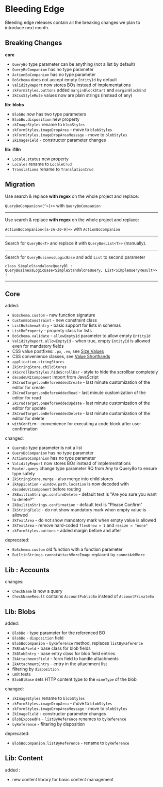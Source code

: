 # Bleeding Edge

Bleeding edge releases contain all the breaking changes we plan to introduce
next month.

## Breaking Changes

**core**

- `QueryBo` type parameter can be anything (not a list by default)
- `QueryBoCompanion` has no type parameter
- `ActionBoCompanion` has no type parameter
- `BoSchema` does not accept empty `EntityId` by default
- `ValidityReport` now stores BOs instead of implementations
- `zkFormStyles.buttons` added `marginBlockStart` and `marginBlockEnd`
- `ZkCssStyleRule` values now are plain strings (instead of any)

**lib: blobs**

- `BlobBo` now has two type parameters
- `BlobBo.disposition` new property
- `zkImageStyles` rename to `blobStyles`
- `zkFormStyles.imageDropArea` - move to `blobStyles`
- `zkFormStyles.imageDropAreaMessage` - move to `blobStyles`
- `ZkImageField` - constructor parameter changes

**lib: i18n**

- `Locale.status` new property
- `Locales` rename to `LocaleCrud`
- `Translations` rename to `TranslationCrud`

## Migration

Use search & replace **with regex** on the whole project and replace:

`QueryBoCompanion<[^>]+>` with `QueryBoCompanion`

---

Use search & replace **with regex** on the whole project and replace:

`ActionBoCompanion<[a-zA-Z0-9]+>` with `ActionBoCompanion`

---

Search for `QueryBo<T>` and replace it with `QueryBo<List<T>>` (manually).

---

Search for `QueryBusinessLogicBase` and add `List` to second parameter

`class SimpleStandaloneQueryBl : QueryBusinessLogicBase<SimpleStandaloneQuery, List<SimpleQueryResult>>(`

---

## Core

added:

- `BoSchema.custom` - new function signature
- `CustomBoConstraint` - new constraint class  
- `ListBoSchemaEntry` - basic support for lists in schemas
- `ListBoProperty` - property class for lists
- `BoSchema.validate` - `allowEmptyId` parameter to allow empty `EntityId` 
- `ValidityReport.allowEmptyId` - when true, empty `EntityId` is allowed even for mandatory fields
- CSS value postfixes: `.px`, `.em`, see [Size Values](/doc/guides/browser/structure/ThemesCss.md#Size-Values)
- CSS convenience classes, see [Value Shorthands](/doc/guides/browser/structure/ThemesCss.md#Value-Shorthands)
- `application.stringStores`
- `ZkStringStore.childStores`
- `zkScrollBarStyles.hideScrollBar` - style to hide the scrollbar completely
- `decodeURIComponent` import from JavaScript
- `ZkCrudTarget.onBeforeAddedCreate` - last minute customization of the editor for create
- `ZkCrudTarget.onBeforeAddedRead` - last minute customization of the editor for read
- `ZkCrudTarget.onBeforeAddedUpdate` - last minute customization of the editor for update
- `ZkCrudTarget.onBeforeAddedDelete` - last minute customization of the editor for delete
- `withConfirm`  -  convenience for executing a code block after user confirmation

changed:

- `QueryBo` type parameter is not a list
- `QueryBoCompanion` has no type parameter
- `ActionBoCompanion` has no type parameter  
- `ValidityReport` now stores BOs instead of implementations  
- `Router.query` change type parameter RQ from Any to QueryBo<RS> to ensure type safety
- `ZkStringStore.merge` - also merge into child stores
- `ZkAppication` - `window.path.location` is now decoded with `decodeUriComponent` before routing
- `ZkBuiltinStrings.confirmDelete` - default text is "Are you sure you want to delete?"
- `ZkBuiltinStrings.confirmation` - default text is "Please Confirm"
- `ZkStringField` - do not show mandatory mark when empty value is allowed
- `ZkTextArea` - do not show mandatory mark when empty value is allowed
- `ZkTextArea` - remove hard-coded `flexGrow = 1` and `resize = "none"`
- `zkFormStyles.buttons` - added margin before and after

deprecated:

- `BoSchema.custom` old function with a function parameter 
- `BuiltinStrings.cannotAttachMoreImage` replaced by `cannotAddMore`

## Lib : Accounts

changes:

- `CheckName` is now a query
- `CheckNameResult` contains `AccountPublicBo` instead of `AccountPrivateBo`

## Lib: Blobs

added:

- `BlobBo` - type parameter for the referenced BO
- `BlobBo` - `disposition` field
- `BlobBoCompanion` - `byReference` method, replaces `listByReference`  
- `ZkBlobField` - base class for blob fields
- `ZkBlobEntry` - base entry class for blob field entries
- `ZkAttachmentField` - form field to handle attachments
- `ZkAttachmentEntry` - entry in the attachment list
- filtering by `disposition`
- unit tests
- `BlobBlBase` sets HTTP content type to the `mimeType` of the blob

changed:

- `zkImageStyles` rename to `blobStyles`
- `zkFormStyles.imageDropArea` - move to `blobStyles`
- `zkFormStyles.imageDropAreaMessage` - move to `blobStyles`
- `ZkImageField` - constructor parameter changes
- `BlobExposedPa` - `listByReference` renames to `byReference`
- `byReference` - filtering by disposition

deprecated:

- `BlobBoCompanion.listByReference`  -  rename to `byReference`

## Lib: Content

added :

- new content library for basic content management
